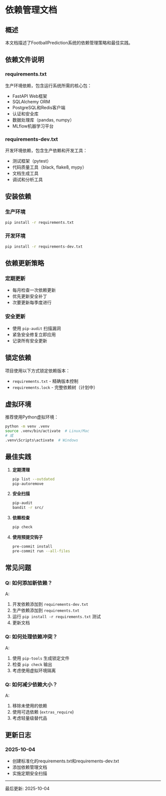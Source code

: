 # 依赖管理文档

## 概述

本文档描述了FootballPrediction系统的依赖管理策略和最佳实践。

## 依赖文件说明

### requirements.txt
生产环境依赖，包含运行系统所需的核心包：
- FastAPI Web框架
- SQLAlchemy ORM
- PostgreSQL和Redis客户端
- 认证和安全库
- 数据处理库（pandas, numpy）
- MLflow机器学习平台

### requirements-dev.txt
开发环境依赖，包含生产依赖和开发工具：
- 测试框架（pytest）
- 代码质量工具（black, flake8, mypy）
- 文档生成工具
- 调试和分析工具

## 安装依赖

### 生产环境
```bash
pip install -r requirements.txt
```

### 开发环境
```bash
pip install -r requirements-dev.txt
```

## 依赖更新策略

### 定期更新
- 每月检查一次依赖更新
- 优先更新安全补丁
- 次要更新每季度进行

### 安全更新
- 使用 `pip-audit` 扫描漏洞
- 紧急安全修复立即应用
- 记录所有安全更新

## 锁定依赖

项目使用以下方式锁定依赖版本：
- `requirements.txt` - 精确版本控制
- `requirements.lock` - 完整依赖树（计划中）

## 虚拟环境

推荐使用Python虚拟环境：
```bash
python -m venv .venv
source .venv/bin/activate  # Linux/Mac
# 或
.venv\Scripts\activate  # Windows
```

## 最佳实践

1. **定期清理**
   ```bash
   pip list --outdated
   pip-autoremove
   ```

2. **安全扫描**
   ```bash
   pip-audit
   bandit -r src/
   ```

3. **依赖检查**
   ```bash
   pip check
   ```

4. **使用预提交钩子**
   ```bash
   pre-commit install
   pre-commit run --all-files
   ```

## 常见问题

### Q: 如何添加新依赖？
A:
1. 开发依赖添加到 `requirements-dev.txt`
2. 生产依赖添加到 `requirements.txt`
3. 运行 `pip install -r requirements.txt` 测试
4. 更新文档

### Q: 如何处理依赖冲突？
A:
1. 使用 `pip-tools` 生成锁定文件
2. 检查 `pip check` 输出
3. 考虑使用虚拟环境隔离

### Q: 如何减少依赖大小？
A:
1. 移除未使用的依赖
2. 使用可选依赖 (`extras_require`)
3. 考虑轻量级替代品

## 更新日志

### 2025-10-04
- 创建标准化的requirements.txt和requirements-dev.txt
- 添加依赖管理文档
- 实施定期安全扫描

---
最后更新: 2025-10-04